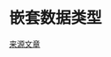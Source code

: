 # 嵌套数据类型


[来源文章](https://clickhouse.yandex/docs/en/data_types/nested_data_structures/) <!--hide-->
